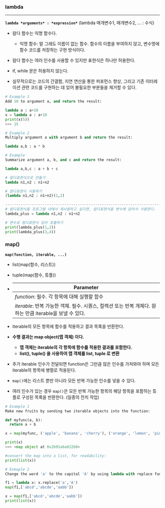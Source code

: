 ### lambda

---

**`lambda *arguments* : *expression*`** (lambda 매개변수1, 매개변수2, ... : 수식)

- 람다 함수는 익명 함수다.

  - 익명 함수: 말 그래도 이름이 없는 함수. 함수의 이름을 부여하지 않고, 변수명에 함수 코드를 저장하는 구현 방식이다.

- 람다 함수는 여러 인수를 사용할 수 있지만 표현식은 하나만 허용한다.
- if, while 문은 허용하지 않는다.

- 실무적으로는 코드의 간결함, 지연 연산을 통한 퍼포먼스 향상, 그리고 기존 이터레이션 관련 코드를 구현하는 데 있어 불필요한 부분들을 제거할 수 있다.

```python
# Example 1
Add 10 to argument a, and return the result:

lambda a : a+10
x = lambda a : a+10
print(x(5))
>>> 15
```

```python
# Example 2
Multiply argument a with argument b and return the result:

lambda a,b : a * b
```

```python
# Example
Summarize argument a, b, and c and return the result:

lambda a,b,c : a + b + c
```

```python
# 람다표현식으로 만들기
lambda n1,n2 : n1+n2

# 람다표현식 사용하기
(lambda n1,n2 : n1+n2)(1,2)

------------------------------------------------------------------------
# 람다표현식을 프로그램 내에서 재사용하고 싶다면, 람다표현식을 변수에 담아서 사용한다.
lambda_plus = lambda n1,n2 : n1+n2

# 변수로 람다표현식 담아 호출하기
print(lambda_plus(1,2))
print(lambda_plus(3,4))
```



### map()

**`map(function, iterable, ...)`**

- list(map(함수, 리스트))

 - tuple(map(함수, 튜플))

- | Parameter                                                    |
  | ------------------------------------------------------------ |
  | *function*: 필수. 각 항목에 대해 실행할 함수                 |
  | *iterable*:  반복 가능한 객체. 필수. 시퀀스, 컬렉션 또는 반복 개체다. 원하는 만큼 iterable을 보낼 수 있다. |

- iterable의 모든 항목에 함수를 적용하고 결과 목록을 반환한다.
- **수행 결과는 map object(맵 객체) 이다.**
  - **맵 객체는 iterable의 각 항목에 함수를 적용한 결과를 포함한다.**
  - **list(), tuple() 을 사용하여 맵 객체를 list, tuple 로 변환**
- 추가 iterable 인수가 전달되면 function은 그만큼 많은 인수를 가져와야 하며 모든 iterable의 항목에 병렬로 적용된다.
- `map()`에는 리스트 뿐만 아니라 모든 반복 가능한 인수를 넣을 수 있다.
- 여러 인수가 있는 경우 `map()`은 모든 반복 가능한 항목의 해당 항목을 포함하는 튜플로 구성된 목록을 반환한다. (일종의 전치 작업)

```python
# Example 1
Make new fruits by sending two iterable objects into the function:

def myfunc(a, b):
  return a + b

x = map(myfunc, ('apple', 'banana', 'cherry'), ('orange', 'lemon', 'pineapple'))

print(x)
>>> <map object at 0x2b91a6a022b0>

#convert the map into a list, for readability:
print(list(x))
```

```python
# Exmaple 2
Change the word 'a' to the capital 'A' by using lambda with replace function:

f1 = lambda x: x.replace('a','A')
map(f1,['abcd','abcde','aabb'])

x = map(f1,['abcd','abcde','aabb'])
print(list(x))
```



